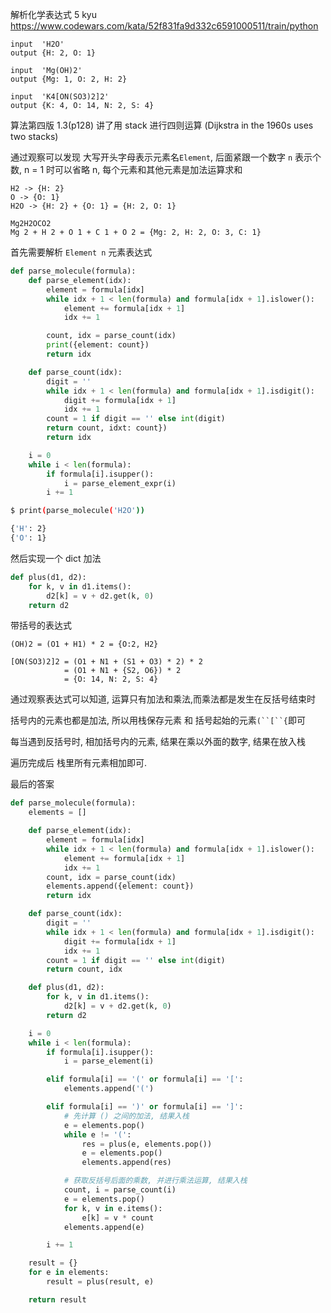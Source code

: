 解析化学表达式  5 kyu  https://www.codewars.com/kata/52f831fa9d332c6591000511/train/python
```
input  'H2O'
output {H: 2, O: 1}

input  'Mg(OH)2'
output {Mg: 1, O: 2, H: 2}

input  'K4[ON(SO3)2]2'
output {K: 4, O: 14, N: 2, S: 4}
```
算法第四版 1.3(p128) 讲了用 stack 进行四则运算 (Dijkstra in the 1960s uses two stacks)


通过观察可以发现 大写开头字母表示元素名`Element`, 后面紧跟一个数字 `n` 表示个数, n = 1 时可以省略 n, 每个元素和其他元素是加法运算求和
```
H2 -> {H: 2}
O -> {O: 1}
H2O -> {H: 2} + {O: 1} = {H: 2, O: 1}

Mg2H2OCO2
Mg 2 + H 2 + O 1 + C 1 + O 2 = {Mg: 2, H: 2, O: 3, C: 1}
```

首先需要解析 `Element n` 元素表达式
```python
def parse_molecule(formula):
    def parse_element(idx):
        element = formula[idx]
        while idx + 1 < len(formula) and formula[idx + 1].islower():
            element += formula[idx + 1]
            idx += 1

        count, idx = parse_count(idx)
        print({element: count})
        return idx

    def parse_count(idx):
        digit = ''
        while idx + 1 < len(formula) and formula[idx + 1].isdigit():
            digit += formula[idx + 1]
            idx += 1
        count = 1 if digit == '' else int(digit)
        return count, idxt: count})
        return idx

    i = 0
    while i < len(formula):
        if formula[i].isupper():
            i = parse_element_expr(i)
        i += 1
```
```bash
$ print(parse_molecule('H2O'))

{'H': 2}
{'O': 1}
```

然后实现一个 dict 加法
```python
def plus(d1, d2):
    for k, v in d1.items():
        d2[k] = v + d2.get(k, 0)
    return d2
```

带括号的表达式
```
(OH)2 = (O1 + H1) * 2 = {O:2, H2}

[ON(SO3)2]2 = (O1 + N1 + (S1 + O3) * 2) * 2 
            = (O1 + N1 + {S2, O6}) * 2
            = {O: 14, N: 2, S: 4}
```
通过观察表达式可以知道, 运算只有加法和乘法,而乘法都是发生在反括号结束时

括号内的元素也都是加法, 所以用栈保存元素 和 括号起始的元素`(``[``{`即可

每当遇到反括号时, 相加括号内的元素, 结果在乘以外面的数字, 结果在放入栈

遍历完成后 栈里所有元素相加即可.

最后的答案
```python
def parse_molecule(formula):
    elements = []

    def parse_element(idx):
        element = formula[idx]
        while idx + 1 < len(formula) and formula[idx + 1].islower():
            element += formula[idx + 1]
            idx += 1
        count, idx = parse_count(idx)
        elements.append({element: count})
        return idx

    def parse_count(idx):
        digit = ''
        while idx + 1 < len(formula) and formula[idx + 1].isdigit():
            digit += formula[idx + 1]
            idx += 1
        count = 1 if digit == '' else int(digit)
        return count, idx

    def plus(d1, d2):
        for k, v in d1.items():
            d2[k] = v + d2.get(k, 0)
        return d2

    i = 0
    while i < len(formula):
        if formula[i].isupper():
            i = parse_element(i)

        elif formula[i] == '(' or formula[i] == '[':
            elements.append('(')

        elif formula[i] == ')' or formula[i] == ']':
            # 先计算 () 之间的加法, 结果入栈
            e = elements.pop()
            while e != '(':
                res = plus(e, elements.pop())
                e = elements.pop()
                elements.append(res)

            # 获取反括号后面的乘数, 并进行乘法运算, 结果入栈
            count, i = parse_count(i)
            e = elements.pop()
            for k, v in e.items():
                e[k] = v * count
            elements.append(e)

        i += 1

    result = {}
    for e in elements:
        result = plus(result, e)

    return result
```



